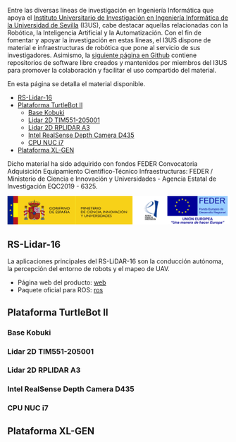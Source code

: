 Entre las diversas líneas de investigación en Ingeniería Informática que apoya el [Instituto Universitario de Investigación en Ingeniería Informática de la Universidad de Sevilla](https://i3us.us.es/) (I3US), cabe destacar aquellas relacionadas con la Robótica, la Inteligencia Artificial y la Automatización. Con el fin de fomentar y apoyar la investigación en estas líneas, el I3US dispone de material e infraestructuras de robótica que pone al servicio de sus investigadores. Asimismo, la [siguiente página en Github](https://github.com/robotics-i3us) contiene repositorios de software libre creados y mantenidos por miembros del I3US para promover la colaboración y facilitar el uso compartido del material.

En esta página se detalla el material disponible.

- [RS-Lidar-16](#rs-lidar-16)
- [Plataforma TurtleBot II](#plataforma-turtlebot-ii)
  * [Base Kobuki](#base-kobuki)
  * [Lidar 2D TIM551-205001](#lidar-2d-tim551-205001)
  * [Lidar 2D RPLIDAR A3](#lidar-2d-rplidar-a3)
  * [Intel RealSense Depth Camera D435](#intel-realsense-depth-camera-d435)
  * [CPU NUC i7](#cpu-nuc-i7)
- [Plataforma XL-GEN](#plataforma-xl-gen)

Dicho material ha sido adquirido con fondos FEDER Convocatoria Adquisición Equipamiento Científico-Técnico Infraestructuras: FEDER / Ministerio de Ciencia e Innovación y Universidades - Agencia Estatal de Investigación EQC2019 - 6325.

![logo](images/logo.png)

## RS-Lidar-16

La aplicaciones principales del RS-LiDAR-16 son la conducción autónoma, la percepción del entorno de robots y el mapeo de UAV.

* Página web del producto: [web](https://www.roscomponents.com/es/lidar-escaner-laser/251-rs-lidar-16.html)
* Paquete oficial para ROS: [ros]( https://github.com/RoboSense-LiDAR/rslidar_sdk)  

## Plataforma TurtleBot II

### Base Kobuki

### Lidar 2D TIM551-205001

### Lidar 2D RPLIDAR A3

### Intel RealSense Depth Camera D435

### CPU NUC i7 



## Plataforma XL-GEN



